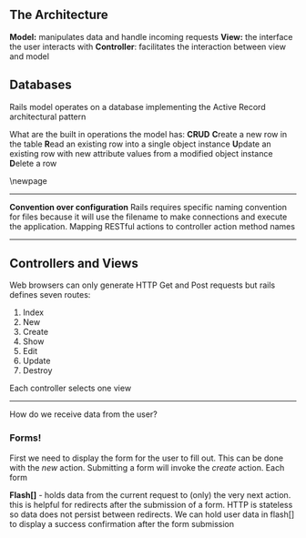 
## The Architecture

**Model:** manipulates data and handle incoming requests
**View:** the interface the user interacts with
**Controller**: facilitates the interaction between view and model 

## Databases
Rails model operates on a database implementing the Active Record architectural pattern

What are the built in operations the model has: **CRUD**
**C**reate a new row in the table
**R**ead an existing row into a single object instance
**U**pdate an existing row with new attribute values from a modified object instance
**D**elete a row

\newpage

---
**Convention over configuration**
Rails requires specific naming convention for files because it will use the filename to make connections and execute the application. Mapping RESTful actions to controller action method names

---
## Controllers and Views

Web browsers can only generate HTTP Get and Post requests but rails defines seven routes:
1. Index
2. New
3. Create
4. Show
5. Edit
6. Update
7. Destroy

Each controller selects one view

---

How do we receive data from the user?
### Forms!
First we need to display the form for the user to fill out. This can be done with the *new* action.
Submitting a form will invoke the *create* action. Each form 

**Flash[]** - holds data from the current request to (only) the very next action.
	this is helpful for redirects after the submission of a form. HTTP is stateless so data does not persist between redirects. We can hold user data in flash[] to display a success confirmation after the form submission
